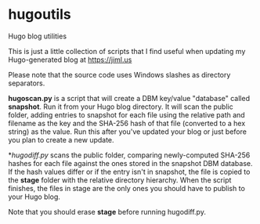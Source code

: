 # hugoutils
Hugo blog utilities

This is just a little collection of scripts that I find useful when updating my Hugo-generated blog at https://jiml.us

Please note that the source code uses Windows slashes as directory separators.

**hugoscan.py** is a script that will create a DBM key/value "database" called **snapshot**.  Run it from your Hugo blog directory.  It will scan the public folder, adding entries to snapshot for each file using the relative path and filename as the key and the SHA-256 hash of that file (converted to a hex string) as the value.  Run this after you've updated your blog or just before you plan to create a new update.

**hugodiff.py* scans the public folder, comparing newly-computed SHA-256 hashes for each file against the ones stored in the snapshot DBM database.  If the hash values differ or if the entry isn't in snapshot, the file is copied to the **stage** folder with the relative directory hierarchy.  When the script finishes, the files in stage are the only ones you should have to publish to your Hugo blog.

Note that you should erase **stage** before running hugodiff.py.
